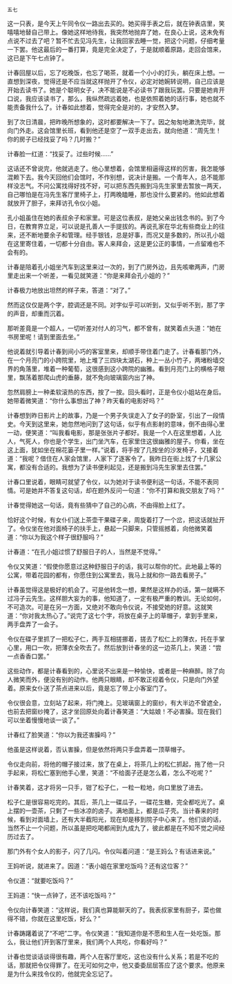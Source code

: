     五七 

   这一只表，是今天上午同令仪一路出去买的。她买得手表之后，就在钟表店里，笑嘻嘻地替自己带上。像她这样地待我，我突然地抛弃了她，在良心上说，这未免有点说不过去了吧？暂不忙去见冯先生，让我回家去睡一觉，把这个问题，仔细考量一下罢。他这最后的一番打算，竟是完全决定了，于是就顺着原路，走回会馆来，这已是下午七点钟了。

   计春回屋以后，忘了吃晚饭，也忘了喝茶，就着一个小小的灯头，躺在床上想。一直想到深夜，觉得还是不应当就这样抛开了令仪，必定对她婉转说明，自己应该是开始去读书了。她是个聪明女子，决不能说是不必读书了跟我玩罢。只要是她肯开口说，我应该读书了，那么，我纵然疏远着她，也是依照着她的话行事，她也就不能责备我什么了。计春如此想着，觉得完全是对的，才安然入梦。

   到了次日清晨，把昨晚所想象的，这时都要解决一下了。因之匆匆地漱洗完毕，就向门外走。这会馆里长班，看到他还是空了一双手走出去，就向他道：“周先生！你的房子已经找妥了吗？几时搬？”

   计春脸一红道：“找妥了。过些时候……”

   这话还不曾说完，他就逃走了。他心里想着，会馆里相逼得这样的厉害，我怎能够混赖下去。我今天回他们会馆时，不作别想，说决计是搬。一个青年人，总不能那样没志气。不问公寓找得好找不好，可以把东西先搬到冯先生家里去暂放一两天，自己哪怕是在冯先生客厅里椅子上，打两晚瞌睡，那也没什么要紧的。他如此想着就放开了胆子，来拜访孔令仪小姐。

   孔小姐虽住在她的表叔余子和家里。可是这位表叔，是她父亲出钱念书的。到了今日，在教育界立足，可以说是孔善人一手提拔的。再说孔家在华北有些商业上的往来，还不断地要余子和管理。经手银钱，总是好事，而况又是多数的，所以孔小姐在这里寄住着，一切都十分自由。客人来拜会，这是更公正的事情，一点留难也不会有的。

   计春是陪着孔小姐坐汽车到这里来过一次的，到了门房外边，且先咳嗽两声，门房里走出来一个听差，一看见就笑道：“你是来拜会孔小姐的？”

   计春极力地放出坦然的样子来，答道：“对了。”

   然而这仅仅是两个字，腔调还是不同。对字似乎可以听到，又似乎听不到，那了字的声音，却重而沉着。

   那听差竟是一个超人，一切听差对付人的习气，都不曾有，就笑着点头道：“她在书房里呢！请到里面去坐。”

   他说着就引导着计春到间小巧的客室里来，却顺手带住着门走了。计春看那门外，在一个月亮门的小跨院里，地上堆了三四块太湖石，种上一丛小竹子，两堵粉墙交界的角落里，堆着一种葡萄，这很感到这小跨院的幽雅。看到月亮门上的横格子眼里，飘荡着那爬山虎的垂藤，就不免向玻璃窗内出了神。

   忽然肩膀上一种柔软滚热的东西，按了一按。回头看时，正是令仪小姐站在身后。她带着微笑道：“你什么事想出了神？昨天看的电影好吗？”

   计春想到昨日影片上的故事，乃是一个男子失误走入了女子的卧室，引出了一段情史。今天到这里来，她忽然地问到了这句话，似乎有点影射的意味，倒不由得心里一动，便笑道：“叫我看电影，那是张张片子都好。我是一个人在这里想着，人比人，气死人，你也是个学生，出门坐汽车，在家里住这很幽雅的屋子。你看，坐在这上面，犹如坐在棉花篓子里一样。”说着，将手按了几按坐的沙发椅子，又接着道：“我呢？借住在人家会馆里，人家下了逐客令了。我昨日在街上找了十几家公寓，都没有合适的。我想为了读书便利起见，还是搬到冯先生家里去住罢。”

   计春口里说着，眼睛可就望了令仪，以为她对于读书便利这一句话，不能不表同情。可是她并不答复这句话，却在题外反问一句道：“你不打算和我交朋友了吗？”

   计春觉得她这一句话，竟有些猜中了自己的心病，不由得脸上红了。

   恰好这个时候，有女仆们送上茶壶干果碟子来，周旋着打了一个岔，把这话就扯开了。令仪坐在他对面椅子的扶手上，悬起一只脚来，只管摇撼着，向他微笑着道：“你以为我这个样子很舒服吗？”

   计春道：“在孔小姐过惯了舒服日子的人，当然是不觉得。”

   令仪又笑道：“假使你愿意过这种舒服日子的话，我可以帮你的忙。此地最上等的公寓，带着花园的都有，你愿住到公寓里去，我马上就和你一路去看房子。”

   计春虽觉得这是极好的机会了。可是他转念一想，果然是这样办的话，第一就瞒不过冯子云先生。这样胆大妄为的事，他知道了，一定有极严重的教训。无论如何，不可造次。可是在另一方面，又绝对不敢向令仪说，不接受她的好意。这就笑道：“你对我太热心了。”说完了这七个字，将放在桌子上的草帽子，拿到手里来，两手盘弄了一会子。

   令仪在碟子里抓了一把松子仁，两手互相搓挪着，搓去了松仁上的薄衣，托在手掌心里，用口一吹，把薄衣全吹去了。然后放到计春坐的这一边茶几上，笑道：“尝一点香香口罢。”

   这些动作，都是计春看到的，心里说不出来是一种愉快，或者是一种麻醉。除了向人微笑而外，便没有别的动作。他两只眼睛，却不敢正视着令仪，只是向门外望着。原来女仆送了茶点进来以后，竟是忘了带上小客室门了。

   令仪很会意，立刻站了起来，将门掩上。见玻璃窗上的窗纱，有大半边不曾遮全，也前去把窗纱掩了，这才坐回原处向着计春笑道：“大姑娘！不必害臊。现在我们可以坐着慢慢地谈一谈了。”

   计春红了脸笑道：“你以为我还害臊吗？”

   他虽是这样说着，否认害臊，但是依然将两只手盘弄着一顶草帽子。

   令仪走向前，将他的帽子接过来，放了在桌上，将茶几上的松仁抓起，拖了他一只手起来，将松仁塞到他手心里，笑道：“不给面子还是怎么着，怎么不吃呢？”

   计春笑着，这才将另一只手，钳了松子仁，一粒一粒地，向口里放了进去。

   松子仁是很容易吃完的。其后，茶几上一碟瓜子，一碟花生糖，完全都吃光了。桌上摆的一壶茶，只剩了一些冰凉的卤子。满地面上，都是瓜子壳。当计春来的时候，看到对面墙上，还有大半截阳光，现在却是移到院子中心来了。他们谈的话，当然不止一个问题，所以虽是把吃喝都闹到九成九了，彼此都是在不知不觉之间经历过去了。

   那门外有个女人的影子，闪了几闪。令仪叫着问道：“是王妈么？有话进来说。”

   王妈听说，就进来了。因道：“表小姐在家里吃饭吗？还有这位客？”

   令仪道：“就要吃饭吗？”

   王妈道：“快一点钟了，还不该吃饭吗？”

   令仪向计春笑道：“这样说，我们真也算能聊天的了。我表叔家里有厨子，菜也做得不错，你就在这里吃饭，好么？”

   计春踌躇着说了“不吧”二字。令仪笑道：“我知道你是不愿和生人在一处吃饭。那么，我让他们开到客厅里来，我们两个人共吃，你看好吗？”

   计春也觉谈话谈得很有趣，两个人在客厅里吃，这也没有什么关系；若是不吃的话，那就把令仪得罪了。在无可如何之中，他又委委屈屈答应了这个要求。他原来是为什么来找令仪的，他就完全忘记了。

